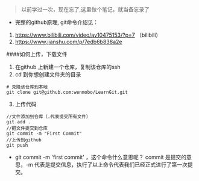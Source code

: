 >以前学过一次，现在忘了,这里做个笔记，就当备忘录了
- 完整的github原理, git命令介绍见：
1. https://www.bilibili.com/video/av10475153/?p=7 （bilibili）
2. https://www.jianshu.com/p/7edb6b838a2e

####如何上传，下载文件
1. 在github 上新建一个仓库，复制该仓库的ssh
2. cd 到你想创建文件夹的目录
```
# 克隆该仓库到本地
git clone git@github.com:wenmobo/LearnGit.git
```
3. 上传代码
```
//文件添加到仓库（.代表提交所有文件）
git add .
//把文件提交到仓库
git commit -m "First Commit"
//上传到github
git push
```
- git commit -m 'first commit' ，这个命令什么意思呢？ commit 是提交的意思，-m 代表是提交信息，执行了以上命令代表我们已经正式进行了第一次提交。
